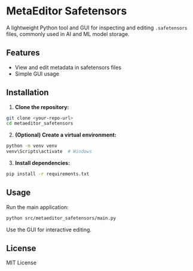 # MetaEditor Safetensors

A lightweight Python tool and GUI for inspecting and editing `.safetensors` files, commonly used in AI and ML model storage.

## Features
- View and edit metadata in safetensors files
- Simple GUI usage

## Installation

1. **Clone the repository:**
  ```sh
  git clone <your-repo-url>
  cd metaeditor_safetensors
  ```

2. **(Optional) Create a virtual environment:**
  ```sh
  python -m venv venv
  venv\Scripts\activate  # Windows
  ```

3. **Install dependencies:**
  ```sh
  pip install -r requirements.txt
  ```

## Usage
Run the main application:
```sh
python src/metaeditor_safetensors/main.py
```
Use the GUI for interactive editing.

## License
MIT License
